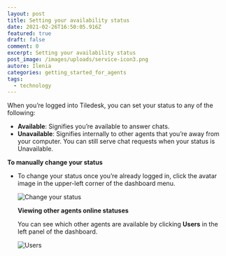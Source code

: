```yaml
---
layout: post
title: Setting your availability status
date: 2021-02-26T16:50:05.916Z
featured: true
draft: false
comment: 0
excerpt: Setting your availability status
post_image: /images/uploads/service-icon3.png
autore: Ilenia
categories: getting_started_for_agents
tags:
  - technology
---
```

When you’re logged into Tiledesk, you can set your status to any of the following:

* **Available**: Signifies you’re available to answer chats.
* **Unavailable**: Signifies internally to other agents that you’re away from your computer. You can still serve chat requests when your status is Unavailable.

**To manually change your status**

* To change your status once you’re already logged in, click the avatar image in the upper-left corner of the dashboard menu.

  ![Change your status](/images/uploads/availability-status.png "Change your status")

  **Viewing other agents online statuses**

  You can see which other agents are available by clicking **Users** in the left panel of the dashboard.

  ![Users](/images/uploads/other-agents-online-status.png "Users")